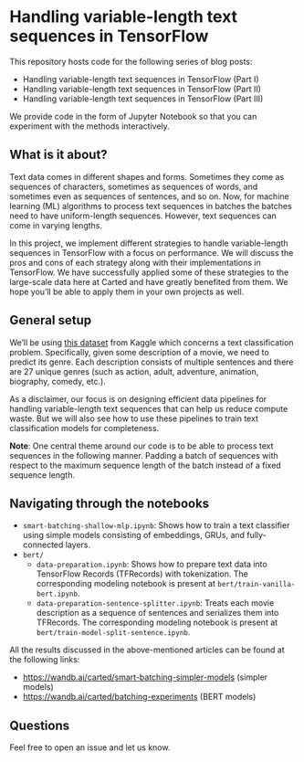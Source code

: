 # Handling variable-length text sequences in TensorFlow

This repository hosts code for the following series of blog posts:

* Handling variable-length text sequences in TensorFlow (Part I)
* Handling variable-length text sequences in TensorFlow (Part II)
* Handling variable-length text sequences in TensorFlow (Part III)

We provide code in the form of Jupyter Notebook so that you can experiment with the methods interactively. 

## What is it about?

Text data comes in different shapes and forms. Sometimes they come as sequences of characters, sometimes as sequences
of words, and sometimes even as sequences of sentences, and so on. Now, for machine learning (ML) algorithms to process
text sequences in batches the batches need to have uniform-length sequences. However, text sequences can come in varying
lengths. 

In this project, we implement different strategies to handle variable-length sequences in TensorFlow with a focus
on performance. We will discuss the pros and cons of each strategy along with their implementations in TensorFlow.
We have successfully applied some of these strategies to the large-scale data here at Carted and have greatly benefited
from them. We hope you’ll be able to apply them in your own projects as well.

## General setup

We’ll be using [this dataset](https://www.kaggle.com/hijest/genre-classification-dataset-imdb) from Kaggle which
concerns a text classification problem. Specifically, given some description of a movie, we need to predict its
genre. Each description consists of multiple sentences and there are 27 unique genres (such as action, adult, adventure,
animation, biography, comedy, etc.). 

As a disclaimer, our focus is on designing efficient data pipelines for handling variable-length text sequences
that can help us reduce compute waste. But we will also see how to use these pipelines to train text classification
models for completeness.

**Note**: One central theme around our code is to be able to process text sequences in the following manner. Padding a
batch of sequences with respect to the maximum sequence length of the batch instead of a fixed sequence length. 

## Navigating through the notebooks

* `smart-batching-shallow-mlp.ipynb`: Shows how to train a text classifier using simple models consisting of
  embeddings, GRUs, and fully-connected layers. 
* `bert/`
  * `data-preparation.ipynb`: Shows how to prepare text data into TensorFlow Records (TFRecords) with tokenization. The
    corresponding modeling notebook is present at `bert/train-vanilla-bert.ipynb`.
  * `data-preparation-sentence-splitter.ipynb`: Treats each movie description as a sequence of sentences and 
    serializes them into TFRecords. The corresponding modeling notebook is present at `bert/train-model-split-sentence.ipynb`.

All the results discussed in the above-mentioned articles can be found at the following links:

* https://wandb.ai/carted/smart-batching-simpler-models (simpler models)
* https://wandb.ai/carted/batching-experiments (BERT models)

## Questions

Feel free to open an issue and let us know.

